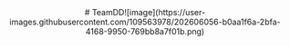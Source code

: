 <div align="center">
# TeamDD![image](https://user-images.githubusercontent.com/109563978/202606056-b0aa1f6a-2bfa-4168-9950-769bb8a7f01b.png)
</div>
